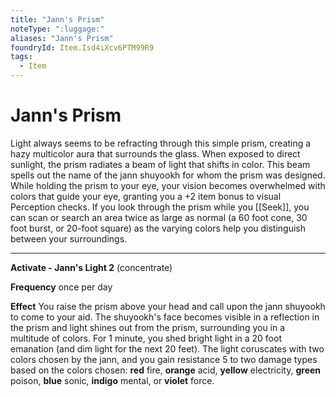 ```yaml
---
title: "Jann's Prism"
noteType: ":luggage:"
aliases: "Jann's Prism"
foundryId: Item.Isd4iXcv6PTM99R9
tags:
  - Item
---
```


# Jann's Prism

Light always seems to be refracting through this simple prism, creating a hazy multicolor aura that surrounds the glass. When exposed to direct sunlight, the prism radiates a beam of light that shifts in color. This beam spells out the name of the jann shuyookh for whom the prism was designed. While holding the prism to your eye, your vision becomes overwhelmed with colors that guide your eye, granting you a +2 item bonus to visual Perception checks. If you look through the prism while you [[Seek]], you can scan or search an area twice as large as normal (a 60 foot cone, 30 foot burst, or 20-foot square) as the varying colors help you distinguish between your surroundings.

* * *

**Activate - Jann's Light 2** (concentrate)

**Frequency** once per day

**Effect** You raise the prism above your head and call upon the jann shuyookh to come to your aid. The shuyookh's face becomes visible in a reflection in the prism and light shines out from the prism, surrounding you in a multitude of colors. For 1 minute, you shed bright light in a 20 foot emanation (and dim light for the next 20 feet). The light coruscates with two colors chosen by the jann, and you gain resistance 5 to two damage types based on the colors chosen: **red** fire, **orange** acid, **yellow** electricity, **green** poison, **blue** sonic, **indigo** mental, or **violet** force.
